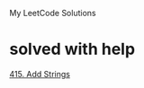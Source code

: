 My LeetCode Solutions

# solved with help
[415. Add Strings](https://leetcode.com/problems/add-strings/)